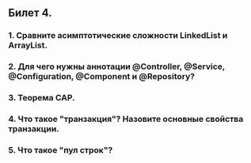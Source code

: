 ## Билет 4.

### 1. Сравните асимптотические сложности LinkedList и ArrayList.
### 2. Для чего нужны аннотации @Controller, @Service, @Configuration, @Component и @Repository?
### 3. Теорема CAP.
### 4. Что такое "транзакция"? Назовите основные свойства транзакции.
### 5. Что такое "пул строк"?
